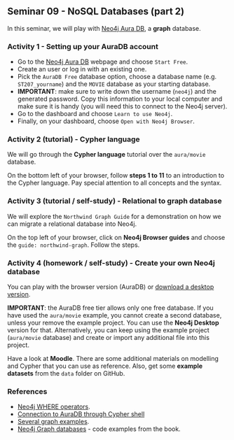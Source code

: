## Seminar 09 - NoSQL Databases (part 2)

In this seminar, we will play with [Neo4j Aura DB](https://neo4j.com/cloud/aura/?ref=neo4j-home-hero), a **graph** database.

### Activity 1 - Setting up your AuraDB account

* Go to the [Neo4j Aura DB](https://neo4j.com/cloud/aura/?ref=neo4j-home-hero) webpage and choose `Start Free`.
* Create an user or log in with an existing one.
* Pick the `AuraDB Free` database option, choose a database name (e.g. `ST207_yourname`) and the `MOVIE` database as your starting database.
* **IMPORTANT**: make sure to write down the username (`neo4j`) and the generated password. Copy this information to your local computer and make sure it is handy (you will need this to connect to the Neo4j server).
* Go to the dashboard and choose `Learn to use Neo4j`.
* Finally, on your dashboard, choose `Open with Neo4j Browser`.

### Activity 2 (tutorial) - Cypher language

We will go through the **Cypher language** tutorial over the `aura/movie` database.

On the bottom left of your browser, follow **steps 1 to 11** to an introduction to the Cypher language. Pay special attention to all concepts and the syntax.

### Activity 3 (tutorial / self-study) - Relational to graph database

We will explore the `Northwind Graph Guide` for a demonstration on how we can migrate a relational database into Neo4j.

On the top left of your browser, click on **Neo4j Browser guides** and choose the `guide: northwind-graph`. Follow the steps.

### Activity 4 (homework / self-study) - Create your own Neo4j database

You can play with the browser version (AuraDB) or [download a desktop version](https://neo4j.com/download-neo4j-now).

**IMPORTANT**: the AuraDB free tier allows only one free database. If you have used the `aura/movie` example, you cannot create a second database, unless your remove the example project. You can use the **Neo4j Desktop** version for that. Alternatively, you can keep using the example project (`aura/movie` database) and create or import any additional file into this project.

Have a look at **Moodle**. There are some additional materials on modelling and Cypher that you can use as reference. Also, get some **example datasets** from the `data` folder on GitHub.

### References

- [Neo4j WHERE operators](https://neo4j.com/docs/cypher-manual/4.1/clauses/where/).
- [Connection to AuraDB through Cypher shell](https://neo4j.com/developer/aura-connect-cypher-shell/)
- [Several graph examples](https://neo4j.com/graphgists/).
- [Neo4j Graph databases](https://github.com/iansrobinson/graph-databases-use-cases) - code examples from the book.

